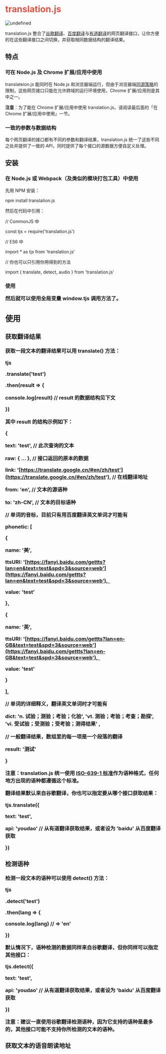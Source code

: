 # <span style="color: rgb(226,80,65);">**translation.js**</span>

![undefined](https://camo.githubusercontent.com/593677694b40cafd0082dc2f670ae23935467666/68747470733a2f2f696d672e736869656c64732e696f2f7472617669732f53656c656374696f6e2d5472616e736c61746f722f7472616e736c6174696f6e2e6a732f6d61737465722e7376673f7374796c653d666c61742d737175617265)

translation.js 整合了[谷歌翻译](https://translate.google.cn/)、[百度翻译](https://fanyi.baidu.com/)与[有道翻译](http://fanyi.youdao.com/)的网页翻译接口，让你方便的在这些翻译接口之间切换，并获取相同数据结构的翻译结果。

## **特点**

### **可在 Node.js 及 Chrome 扩展/应用中使用**

translateion.js 能同时在 Node.js 和浏览器端运行，但由于浏览器端[同源策略](https://developer.mozilla.org/zh-CN/docs/Web/HTTP/Access_control_CORS)的限制，这些网页接口只能在允许跨域的运行环境使用，Chrome 扩展/应用则是其中之一。

**注意**：为了能在 Chrome 扩展/应用中使用 translation.js，请阅读最后面的「在 Chrome 扩展/应用中使用」一节。

### **一致的参数与数据结构**

每个网页翻译的接口都有不同的参数和翻译结果，translation.js 统一了这些不同之处并提供了一致的 API，同时提供了每个接口的源数据方便自定义处理。

## **安装**

### **在 Node.js 或 Webpack（及类似的模块打包工具）中使用**

先用 NPM 安装：

npm install translation.js 

然后在代码中引用：

// CommonJS 中  

const tjs = require('translation.js')  

// ES6 中  

import * as tjs from 'translation.js'  

// 你也可以只引用你用得到的方法  

import { translate, detect, audio } from 'translation.js'

### **使用 <script> 标签**

在 Chrome 扩展/应用中使用 <script> 标签引用时，你需要先下载下面三个文件到你的项目里：

*   [superagent.js](https://unpkg.com/superagent/superagent.js)
*   [md5.min.js](https://unpkg.com/blueimp-md5/js/md5.min.js)
*   [translator.min.js](https://unpkg.com/translation.js/dist/translator.min.js)

然后在 HTML 中引用：

<!-- 先引用 translator.js 的依赖 -->  

<script src="path/to/superagent.js"></script>  

<script src="path/to/md5.min.js"></script>  

<!-- 然后引用 translator.js -->  

<script src="path/to/translator.min.js"></script>

然后就可以使用全局变量 window.tjs 调用方法了。

## **使用**

### **获取翻译结果**

获取一段文本的翻译结果可以用 translate() 方法：

tjs  

.translate('test')  

.then(result => {  

console.log(result) // result 的数据结构见下文  

})

其中 result 的结构示例如下：

{  

text: 'test', // 此次查询的文本  

raw: { ... }, // 接口返回的原本的数据  

link: '[https://translate.google.cn/#en/zh/test'](https://translate.google.cn/#en/zh/test'), // 在线翻译地址  

from: 'en', // 文本的源语种  

to: 'zh-CN', // 文本的目标语种  

// 单词的音标，目前只有用百度翻译英文单词才可能有  

phonetic: [  

{  

name: '美',  

ttsURI: '[https://fanyi.baidu.com/gettts?lan=en&text=test&spd=3&source=web'](https://fanyi.baidu.com/gettts?lan=en&text=test&spd=3&source=web'),  

value: 'test'  

},  

{  

name: '英',  

ttsURI: '[https://fanyi.baidu.com/gettts?lan=en-GB&text=test&spd=3&source=web'](https://fanyi.baidu.com/gettts?lan=en-GB&text=test&spd=3&source=web'),  

value: 'test'  

}  

],  

// 单词的详细释义，翻译英文单词时才可能有  

dict: 'n. 试验；测验；考验；化验', 'vt. 测验；考验；考查；勘探', 'vi. 受试验；受测验；受考验；测得结果' ,  

// 一般翻译结果，数组里的每一项是一个段落的翻译  

result: '测试'  

}

**注意**：translation.js 统一使用 [ISO-639-1 标准](https://zh.wikipedia.org/wiki/ISO_639-1)作为语种格式，任何地方出现的语种都遵循这个标准。

翻译结果默认来自谷歌翻译，你也可以指定要从哪个接口获取结果：

tjs.translate({  

text: 'test',  

api: 'youdao' // 从有道翻译获取结果，或者设为 'baidu' 从百度翻译获取  

})

### **检测语种**

检测一段文本的语种可以使用 detect() 方法：

tjs  

.detect('test')  

.then(lang => {  

console.log(lang) // => 'en'  

})

默认情况下，语种检测的数据同样来自谷歌翻译，但你同样可以指定其他接口：

tjs.detect({  

text: 'test',  

api: 'youdao' // 从有道翻译获取结果，或者设为 'baidu' 从百度翻译获取  

})

**注意**：建议一直使用谷歌翻译检测语种，因为它支持的语种是最多的，其他接口可能不支持你所检测的文本的语种。

### **获取文本的语音朗读地址**